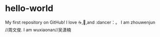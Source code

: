 # hello-world
My first repository on GitHub!
I love :coffee:,:pizza:,and :dancer：。
I am zhouwenjun //周文俊.
I am wuxiaonan//吴潇楠
